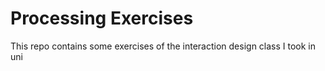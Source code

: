 # Processing Exercises

This repo contains some exercises of the interaction design class I took in uni

